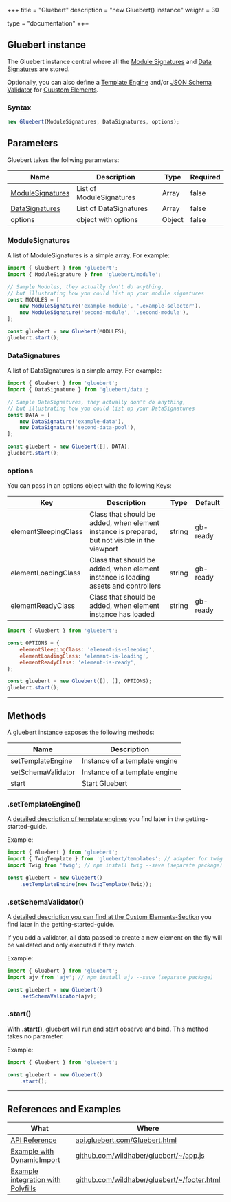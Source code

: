 +++
title = "Gluebert"
description = "new Gluebert() instance"
weight = 30

type = "documentation"
+++

## Gluebert instance

The Gluebert instance central where all the [Module Signatures](/getting-started/module/) and [Data Signatures](/getting-started/data) are stored.
  
Optionally, you can also define a [Template Engine](/getting-started/template-engines) and/or [JSON Schema Validator](/getting-started/elements) for [Cuustom Elements](/getting-started/elements).

### Syntax

```javascript
new Gluebert(ModuleSignatures, DataSignatures, options);
```

## Parameters

Gluebert takes the follwing parameters:

| Name | Description | Type | Required |
| --- | --- | --- | --- |
| [ModuleSignatures](/getting-started/module) | List of ModuleSignatures | Array | false |
| [DataSignatures](/getting-started/data) | List of DataSignatures | Array | false |
| options | object with options | Object | false |

### ModuleSignatures

A list of ModuleSignatures is a simple array. For example:

```javascript
import { Gluebert } from 'gluebert';
import { ModuleSignature } from 'gluebert/module';

// Sample Modules, they actually don't do anything,
// but illustrating how you could list up your module signatures
const MODULES = [
    new ModuleSignature('example-module', '.example-selector'),
    new ModuleSignature('second-module', '.second-module'),
];

const gluebert = new Gluebert(MODULES);
gluebert.start();
```

### DataSignatures

A list of DataSignatures is a simple array. For example:

```javascript
import { Gluebert } from 'gluebert';
import { DataSignature } from 'gluebert/data';

// Sample DataSignatures, they actually don't do anything,
// but illustrating how you could list up your DataSignatures
const DATA = [
    new DataSignature('example-data'),
    new DataSignature('second-data-pool'),
];

const gluebert = new Gluebert([], DATA);
gluebert.start();
```

### options

You can pass in an options object with the following Keys:

| Key | Description | Type | Default |
| --- | --- | --- | --- |
| elementSleepingClass | Class that should be added, when element instance is prepared, but not visible in the viewport | string | gb-ready |
| elementLoadingClass | Class that should be added, when element instance is loading assets and controllers | string | gb-ready |
| elementReadyClass | Class that should be added, when element instance has loaded | string | gb-ready |


```javascript
import { Gluebert } from 'gluebert';

const OPTIONS = {
    elementSleepingClass: 'element-is-sleeping',
    elementLoadingClass: 'element-is-loading',
    elementReadyClass: 'element-is-ready',
};

const gluebert = new Gluebert([], [], OPTIONS);
gluebert.start();
```

---

## Methods

A gluebert instance exposes the following methods:

| Name | Description |
| --- | --- |
| setTemplateEngine | Instance of a template engine  |
| setSchemaValidator | Instance of a template engine  |
| start | Start Gluebert |

### .setTemplateEngine()

A [detailed description of template engines](/getting-started/template-engines) you find later in the getting-started-guide.

Example:

```javascript
import { Gluebert } from 'gluebert';
import { TwigTemplate } from 'gluebert/templates'; // adapter for twig template engine
import Twig from 'twig'; // npm install twig --save (separate package)

const gluebert = new Gluebert()
    .setTemplateEngine(new TwigTemplate(Twig));
```

### .setSchemaValidator()

A [detailed description you can find at the Custom Elements-Section](/getting-started/elements) you find later in the getting-started-guide.

If you add a validator, all data passed to create a new element on the fly will be validated and only executed if they match.

Example:

```javascript
import { Gluebert } from 'gluebert';
import ajv from 'ajv'; // npm install ajv --save (separate package)

const gluebert = new Gluebert()
    .setSchemaValidator(ajv);
```

### .start()

With **.start()**, gluebert will run and start observe and bind. This method takes no parameter.

Example:

```javascript
import { Gluebert } from 'gluebert';

const gluebert = new Gluebert()
    .start();
```

---

## References and Examples

| What | Where |
| --- | --- |
| [API Reference](https://api.gluebert.com/Gluebert.html) | [api.gluebert.com/Gluebert.html](https://api.gluebert.com/Gluebert.html) |
| [Example with DynamicImport](https://github.com/wildhaber/gluebert/blob/develop/documentation/themes/gluebert/src/js/app.js) | [github.com/wildhaber/gluebert/~/app.js](https://github.com/wildhaber/gluebert/blob/develop/documentation/themes/gluebert/src/js/app.js) |
| [Example integration with Polyfills](https://github.com/wildhaber/gluebert/blob/develop/documentation/themes/gluebert/layouts/partials/footer.html#L1-L22) | [github.com/wildhaber/gluebert/~/footer.html](https://github.com/wildhaber/gluebert/blob/develop/documentation/themes/gluebert/layouts/partials/footer.html#L1-L22) |
